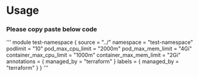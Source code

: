 # Usage

### Please copy paste below code
'''
module test-namespace {
    source                  = "../"
    namespace               = "test-namespace"
    podlimit                = "10"
    pod_max_cpu_limit       = "2000m"
    pod_max_mem_limit       = "4Gi"
    container_max_cpu_limit = "1000m"
    container_max_mem_limit = "2Gi"
    annotations = {
      managed_by = "terraform"
    }
    labels = {
      managed_by = "terraform"
    }
}
'''